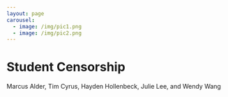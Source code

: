 ```yaml
---
layout: page
carousel:
  - image: /img/pic1.png
  - image: /img/pic2.png
---
```

Student Censorship
==================
Marcus Alder, Tim Cyrus, Hayden Hollenbeck, Julie Lee, and Wendy Wang


<!--1. Venture Name-->
<!--2. Motto/Tagline & Login-->
<!--3. Engaging Photo(s)-->
<!--4. Mission Statement-->
<!--5. Issue Summary-->
<!--6. Vision Statement-->
<!--7. Links to Other Pages [**!!!!!**](http://www.theroc.org/)-->
